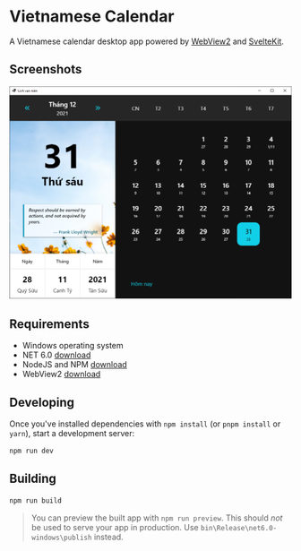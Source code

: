 # Vietnamese Calendar

A Vietnamese calendar desktop app powered by [WebView2](https://developer.microsoft.com/en-us/microsoft-edge/webview2/) and [SvelteKit](https://kit.svelte.dev/).

## Screenshots

![Screenshot](screenshots.png)

## Requirements

-   Windows operating system
-   NET 6.0 [download](https://dotnet.microsoft.com/en-us/download)
-   NodeJS and NPM [download](https://nodejs.org/en/download/)
-   WebView2 [download](https://developer.microsoft.com/en-us/microsoft-edge/webview2/)

## Developing

Once you've installed dependencies with `npm install` (or `pnpm install` or `yarn`), start a development server:

```bash
npm run dev
```

## Building

```bash
npm run build
```

> You can preview the built app with `npm run preview`. This should _not_ be used to serve your app in production. Use `bin\Release\net6.0-windows\publish` instead.
